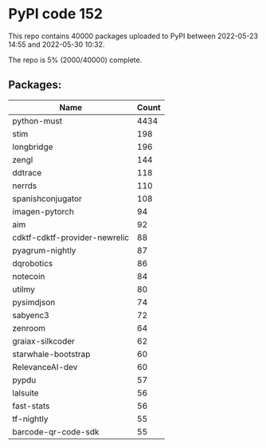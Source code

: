 # PyPI code 152

This repo contains 40000 packages uploaded to PyPI between 
2022-05-23 14:55 and 2022-05-30 10:32.

The repo is 5% (2000/40000) complete.

## Packages:

| Name  | Count |
| ----- | ----- |
| python-must | 4434 |
| stim | 198 |
| longbridge | 196 |
| zengl | 144 |
| ddtrace | 118 |
| nerrds | 110 |
| spanishconjugator | 108 |
| imagen-pytorch | 94 |
| aim | 92 |
| cdktf-cdktf-provider-newrelic | 88 |
| pyagrum-nightly | 87 |
| dqrobotics | 86 |
| notecoin | 84 |
| utilmy | 80 |
| pysimdjson | 74 |
| sabyenc3 | 72 |
| zenroom | 64 |
| graiax-silkcoder | 62 |
| starwhale-bootstrap | 60 |
| RelevanceAI-dev | 60 |
| pypdu | 57 |
| lalsuite | 56 |
| fast-stats | 56 |
| tf-nightly | 55 |
| barcode-qr-code-sdk | 55 |


